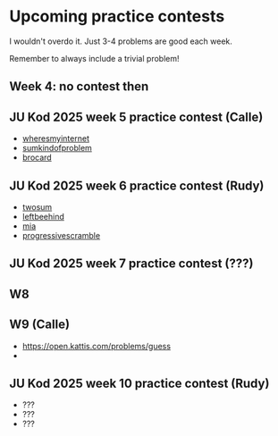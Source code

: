 # Upcoming practice contests

I wouldn't overdo it.  Just 3-4 problems are good each week.

Remember to always include a trivial problem!

## Week 4: no contest then

## JU Kod 2025 week 5 practice contest (Calle)

* [wheresmyinternet](https://open.kattis.com/problems/wheresmyinternet)
* [sumkindofproblem](https://open.kattis.com/problems/sumkindofproblem)
* [brocard](https://open.kattis.com/problems/brocard)

## JU Kod 2025 week 6 practice contest (Rudy)

* [twosum](https://open.kattis.com/problems/twosum)
* [leftbeehind](https://open.kattis.com/problems/leftbeehind)
* [mia](https://open.kattis.com/problems/mia)
* [progressivescramble](https://open.kattis.com/problems/progressivescramble)

## JU Kod 2025 week 7 practice contest (???)

## W8

## W9 (Calle) 
* https://open.kattis.com/problems/guess
* 

## JU Kod 2025 week 10 practice contest (Rudy)

* ???
* ???
* ???
